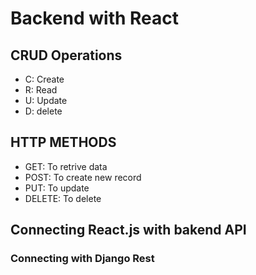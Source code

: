 # Backend with React

## CRUD Operations
- C: Create
- R: Read
- U: Update
- D: delete

## HTTP METHODS
- GET: To retrive data
- POST: To create new record
- PUT: To update
- DELETE: To delete

## Connecting React.js with bakend API

### Connecting with Django Rest
